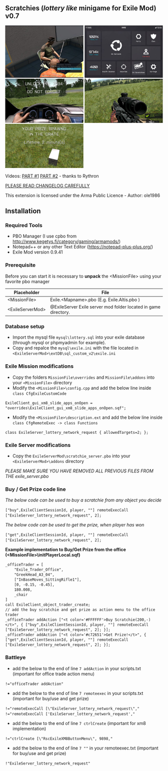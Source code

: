 ## Scratchies (*lottery like* minigame for Exile Mod) v0.7

<img src="images/buyget.jpg" width="250" title="Buy a scratch, get the prize">
<img src="images/usexm8.jpg" width="250" title="Use the scratchie in XM8">
<br/>
<img src="images/prize-vehicle.jpg" width="250" title="Prize Vehicle">
<img src="images/prize-poptabs.jpg" width="250" title="Prize Poptabs">
<img src="images/prize-weapon.jpg" width="250" title="Prize Weapons">

Videos: [PART #1](https://www.youtube.com/watch?v=zVPXYhhYrbU) [PART #2](https://www.youtube.com/watch?v=2MC45ycnOkc) - thanks to Rythron

[PLEASE READ CHANGELOG CAREFULLY](CHANGELOG.txt)

This extension is licensed under the Arma Public Licence - Author: ole1986

## Installation
### Required Tools

+ PBO Manager (I use cpbo from http://www.kegetys.fi/category/gaming/armamods/)
+ Notepad++ or any other Text Editor (https://notepad-plus-plus.org/)
+ Exile Mod version 0.9.41

### Prerequisite

Before you can start it is necessary to **unpack** the &lt;MissionFile&gt; using your favorite pbo manager

Placeholder            | File
---------------------- | -------------
&lt;MissionFile&gt;    | Exile.&lt;Mapname&gt;.pbo (E.g. Exile.Altis.pbo )
&lt;ExileServerMod&gt; | @ExileServer Exile server mod folder located in game directory.

### Database setup

+ Import the mysql file `mysql\lottery.sql` into your exile database (through mysql or phpmyadmin for example).
+ Copy and repalce the `mysql\exile.ini` with the file located in `<ExileServerMod>\extDB\sql_custom_v2\exile.ini`

### Exile Mission modifications

+ Copy the folders `MissionFile\overrides` and `MissionFile\addons` into your `<MissionFile>` directory
+ Modify the `<MissionFile>\config.cpp` and add the below line inside `class CfgExileCustomCode`

```
ExileClient_gui_xm8_slide_apps_onOpen = "overrides\ExileClient_gui_xm8_slide_apps_onOpen.sqf";
```

+ Modify the `<MissionFile>\description.ext` and add the below line inside  `class CfgRemoteExec -> class Functions`

```
class ExileServer_lottery_network_request { allowedTargets=2; };
```

### Exile Server modifications

+ Copy the `ExileServerMod\scratchie_server.pbo` into your `<ExileServerMod>\addons` directory

*PLEASE MAKE SURE YOU HAVE REMOVED ALL PREVIOUS FILES FROM THE exile_server.pbo*

### Buy / Get Prize code line

*The below code can be used to buy a scratchie from any object you decide*

`["buy",ExileClientSessionId, player, ""] remoteExecCall ["ExileServer_lottery_network_request", 2];`

*The below code can be used to get the prize, when player has won*

`["get",ExileClientSessionId, player, ""] remoteExecCall ["ExileServer_lottery_network_request", 2];`

**Example implementation to Buy/Get Prize from the office (&lt;MissionFile&gt;\initPlayerLocal.sqf)**
```
_officeTrader = [
    "Exile_Trader_Office",
    "GreekHead_A3_04",
    ["InBaseMoves_SittingRifle1"],
    [0, -0.15, -0.45],
    180.008,
    _chair
]
call ExileClient_object_trader_create;
// add the buy scratchie and get prize as action menu to the office trader
_officeTrader addAction ["<t color='#FFFFFF'>Buy Scratchie(200,-)</t>", { ["buy",ExileClientSessionId, player, ""] remoteExecCall ["ExileServer_lottery_network_request", 2]; }];
_officeTrader addAction ["<t color='#c72651'>Get Prize!</t>", { ["get",ExileClientSessionId, player, ""] remoteExecCall ["ExileServer_lottery_network_request", 2]; }];
```

### Battleye

+ add the below to the end of line `7 addAction` in your scripts.txt (important for office trade action menu)

 `!="officeTrader addAction"`
 
+ add the below to the end of line `7 remoteexec` in your scripts.txt (important for buy/use and get prize)

 `!="remoteExecCall [\"ExileServer_lottery_network_request\"," !="remoteExecCall ['ExileServer_lottery_network_request',"`
 
+ add the below to the end of line `7 ctrlCreate` (important for xm8 implementation)
 
 `!="ctrlCreate [\"RscExileXM8ButtonMenu\", 9898,"`

+ add the below to the end of line `7 ""` in your remoteexec.txt (important for buy/use and get prize)

 `!"ExileServer_lottery_network_request"`
